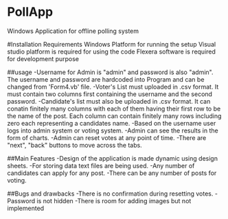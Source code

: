 # PollApp
Windows Application for offline polling system

#Installation Requirements
Windows Platform for running the setup
Visual studio platform is required for using the code
Flexera software is required for development purpose

##usage
-Username for Admin is "admin" and password is also "admin". The username and password are hardcoded into
 Program and can be changed from 'Form4.vb' file.
-Voter's List must uploaded in .csv format. It must contain two columns first containing the username and
 the second password.
-Candidate's list must also be uploaded in .csv format. It can conatin finitely many columns with each of
 them having their first row to be the name of the post. Each column can contain finitely many rows including
 zero each representing a candidates name.
-Based on the username user logs into admin system or voting system.
-Admin can see the results in the form of charts.
-Admin can reset votes at any point of time.
-There are "next", "back" buttons to move across the tabs.

##Main Features
-Design of the application is made dynamic using design sheets.
-For storing data text files are being used.
-Any number of candidates can apply for any post.
-There can be any number of posts for voting.

##Bugs and drawbacks
-There is no confirmation during resetting votes.
-Password is not hidden
-There is room for adding images but not implemented  
